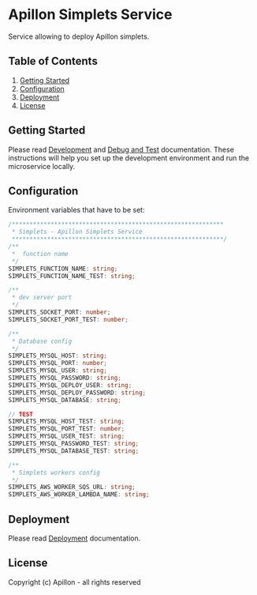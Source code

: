 # Apillon Simplets Service

Service allowing to deploy Apillon simplets.

## Table of Contents

1. [Getting Started](#getting-started)
2. [Configuration](#configuration)
3. [Deployment](#deployment)
4. [License](#license)

## Getting Started

Please read [Development](../../docs/development.md)
and [Debug and Test](../../docs/debug-and-test.md) documentation. These
instructions will help you set up the development environment and run the
microservice locally.

## Configuration

Environment variables that have to be set:

```ts
/************************************************************
 * Simplets - Apillon Simplets Service
 ************************************************************/
/**
 *  function name
 */
SIMPLETS_FUNCTION_NAME: string;
SIMPLETS_FUNCTION_NAME_TEST: string;

/**
 * dev server port
 */
SIMPLETS_SOCKET_PORT: number;
SIMPLETS_SOCKET_PORT_TEST: number;

/**
 * Database config
 */
SIMPLETS_MYSQL_HOST: string;
SIMPLETS_MYSQL_PORT: number;
SIMPLETS_MYSQL_USER: string;
SIMPLETS_MYSQL_PASSWORD: string;
SIMPLETS_MYSQL_DEPLOY_USER: string;
SIMPLETS_MYSQL_DEPLOY_PASSWORD: string;
SIMPLETS_MYSQL_DATABASE: string;

// TEST
SIMPLETS_MYSQL_HOST_TEST: string;
SIMPLETS_MYSQL_PORT_TEST: number;
SIMPLETS_MYSQL_USER_TEST: string;
SIMPLETS_MYSQL_PASSWORD_TEST: string;
SIMPLETS_MYSQL_DATABASE_TEST: string;

/**
 * Simplets workers config
 */
SIMPLETS_AWS_WORKER_SQS_URL: string;
SIMPLETS_AWS_WORKER_LAMBDA_NAME: string;
```

## Deployment

Please read [Deployment](../../docs/deployment.md) documentation.

## License

Copyright (c) Apillon - all rights reserved
